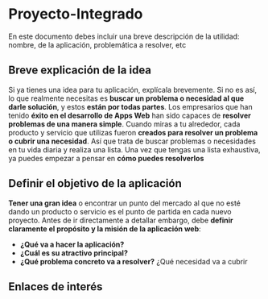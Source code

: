# Proyecto-Integrado
En este documento debes incluir una breve descripción de la utilidad: nombre, de la aplicación, problemática a resolver, etc
## Breve explicación de la idea
Si ya tienes una idea para tu aplicación, explícala brevemente. Si no es así, lo que realmente necesitas es **buscar un problema o necesidad al que darle solución**, y estos **están por todas partes**. Los empresarios que han tenido **éxito en el desarrollo de Apps Web** han sido capaces de **resolver problemas de una manera simple**. Cuando miras a tu alrededor, cada producto y servicio que utilizas fueron **creados para resolver un problema o cubrir una necesidad**. Así que trata de buscar problemas o necesidades en tu vida diaria y realiza una lista. Una vez que tengas una lista exhaustiva, ya puedes empezar a pensar en **cómo puedes resolverlos**
## Definir el objetivo de la aplicación
**Tener una gran idea** o encontrar un punto del mercado al que no esté dando un producto o servicio es el punto de partida en cada nuevo proyecto. Antes de ir directamente a detallar embargo, debe **definir claramente el propósito y la misión de la aplicación web**:

- **¿Qué va a hacer la aplicación?**
- **¿Cuál es su atractivo principal?** 
- **¿Qué problema concreto va a resolver?** ¿Qué necesidad va a cubrir
## Enlaces de interés

